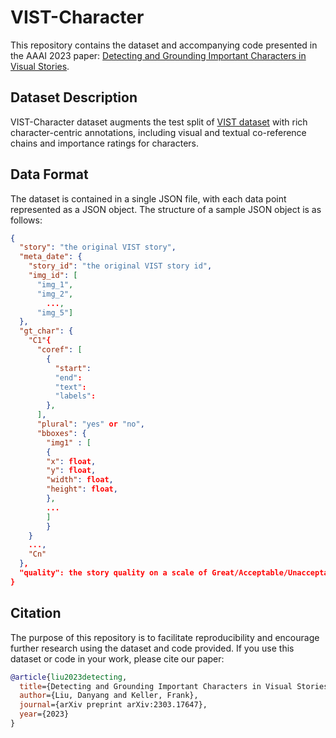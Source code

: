 # VIST-Character
This repository contains the dataset and accompanying code presented in the AAAI 2023 paper: [Detecting and Grounding Important Characters in Visual Stories](https://arxiv.org/abs/2303.17647).

## Dataset Description
VIST-Character dataset augments the test split of [VIST dataset](https://aclanthology.org/N16-1147/) with rich character-centric annotations, including visual and textual co-reference chains and importance ratings for characters.

## Data Format
The dataset is contained in a single JSON file, with each data point represented as a JSON object. The structure of a sample JSON object is as follows:
```json
{
  "story": "the original VIST story",
  "meta_date": {
    "story_id": "the original VIST story id",
    "img_id": [
      "img_1",
      "img_2",
        ...,
      "img_5"]
  },
  "gt_char": {
    "C1"{
      "coref": [
        {
          "start":
          "end":
          "text":
          "labels":
        },
      ],
      "plural": "yes" or "no",
      "bboxes": {
        "img1" : [
        {
        "x": float,
        "y": float,
        "width": float,
        "height": float,
        },
        ...
        ]
        }
    }
    ...,
    "Cn"
  },
  "quality": the story quality on a scale of Great/Acceptable/Unacceptable.
}
```
## Citation

The purpose of this repository is to facilitate reproducibility and encourage further research using the dataset and code provided. If you use this dataset or code in your work, please cite our paper:
```bibtex
@article{liu2023detecting,
  title={Detecting and Grounding Important Characters in Visual Stories},
  author={Liu, Danyang and Keller, Frank},
  journal={arXiv preprint arXiv:2303.17647},
  year={2023}
}
```
